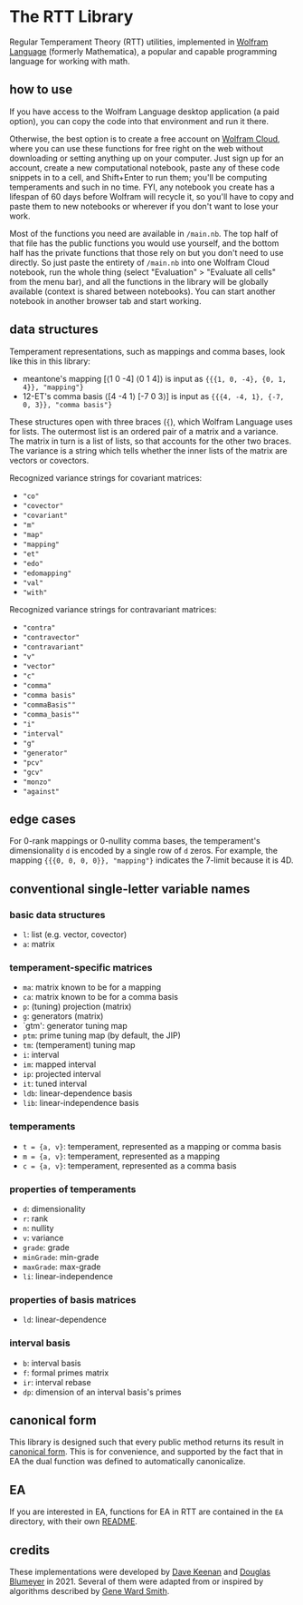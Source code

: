 # The RTT Library

Regular Temperament Theory (RTT) utilities, implemented in [Wolfram Language](https://www.wolfram.com/language/) (formerly Mathematica), a popular and capable programming language for working with math. 

## how to use

If you have access to the Wolfram Language desktop application (a paid option), you can copy the code into that environment and run it there.

Otherwise, the best option is to create a free account on [Wolfram Cloud](https://www.wolframcloud.com), where you can use these functions for free right on the web without downloading or setting anything up on your computer. Just sign up for an account, create a new computational notebook, paste any of these code snippets in to a cell, and Shift+Enter to run them; you'll be computing temperaments and such in no time. FYI, any notebook you create has a lifespan of 60 days before Wolfram will recycle it, so you'll have to copy and paste them to new notebooks or wherever if you don't want to lose your work.

Most of the functions you need are available in `/main.nb`. The top half of that file has the public functions you would use yourself, and the bottom half has the private functions that those rely on but you don't need to use directly. So just paste the entirety of `/main.nb` into one Wolfram Cloud notebook, run the whole thing (select "Evaluation" > "Evaluate all cells" from the menu bar), and all the functions in the library will be globally available (context is shared between notebooks). You can start another notebook in another browser tab and start working.

## data structures

Temperament representations, such as mappings and comma bases, look like this in this library:

* meantone's mapping \[⟨1 0 -4] ⟨0 1 4]⟩ is input as `{{{1, 0, -4}, {0, 1, 4}}, "mapping"}`
* 12-ET's comma basis ⟨\[4 -4 1⟩ \[-7 0 3⟩] is input as `{{{4, -4, 1}, {-7, 0, 3}}, "comma basis"}`

These structures open with three braces (`{`), which Wolfram Language uses for lists. The outermost list is an ordered pair of a matrix and a variance. The matrix in turn is a list of lists, so that accounts for the other two braces. The variance is a string which tells whether the inner lists of the matrix are vectors or covectors.

Recognized variance strings for covariant matrices:
* `"co"`
* `"covector"`
* `"covariant"`
* `"m"`
* `"map"`
* `"mapping"`
* `"et"`
* `"edo"`
* `"edomapping"`
* `"val"`
* `"with"`

Recognized variance strings for contravariant matrices:
* `"contra"`
* `"contravector"`
* `"contravariant"`
* `"v"`
* `"vector"`
* `"c"`
* `"comma"`
* `"comma basis"`
* `"commaBasis""`
* `"comma_basis""`
* `"i"`
* `"interval"`
* `"g"`
* `"generator"`
* `"pcv"`
* `"gcv"`
* `"monzo"`
* `"against"`

## edge cases

For 0-rank mappings or 0-nullity comma bases, the temperament's dimensionality `d` is encoded by a single row of `d` zeros. For example, the mapping `{{{0, 0, 0, 0}}, "mapping"}` indicates the 7-limit because it is 4D. 

## conventional single-letter variable names

### basic data structures
* `l`: list (e.g. vector, covector)
* `a`: matrix

### temperament-specific matrices
* `ma`: matrix known to be for a mapping
* `ca`: matrix known to be for a comma basis
* `p`: (tuning) projection (matrix)
* `g`: generators (matrix)
* `gtm': generator tuning map
* `ptm`: prime tuning map (by default, the JIP)
* `tm`: (temperament) tuning map
* `i`: interval
* `im`: mapped interval
* `ip`: projected interval
* `it`: tuned interval
* `ldb`: linear-dependence basis
* `lib`: linear-independence basis

### temperaments
* `t = {a, v}`: temperament, represented as a mapping or comma basis
* `m = {a, v}`: temperament, represented as a mapping
* `c = {a, v}`: temperament, represented as a comma basis

### properties of temperaments
* `d`: dimensionality
* `r`: rank
* `n`: nullity
* `v`: variance
* `grade`: grade
* `minGrade`: min-grade
* `maxGrade`: max-grade
* `li`: linear-independence

### properties of basis matrices

* `ld`: linear-dependence

### interval basis

* `b`: interval basis
* `f`: formal primes matrix
* `ir`: interval rebase
* `dp`: dimension of an interval basis's primes

## canonical form

This library is designed such that every public method returns its result in [canonical form](https://en.xen.wiki/w/canonical_form). This is for convenience, and supported by the fact that in EA the dual function was defined to automatically canonicalize.

## EA

If you are interested in EA, functions for EA in RTT are contained in the `EA` directory, with their own [README](https://github.com/cmloegcmluin/RTT/blob/main/EA/README.md).

## credits

These implementations were developed by [Dave Keenan](https://en.xen.wiki/w/Dave_Keenan) and [Douglas Blumeyer](https://en.xen.wiki/w/Douglas_Blumeyer) in 2021. Several of them were adapted from or inspired by algorithms described by [Gene Ward Smith](https://en.xen.wiki/w/Gene_Ward_Smith).
